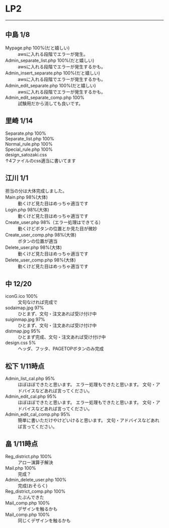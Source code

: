 # LP2
***
## 中島 1/8
<dl>
  <dt>Mypage.php 100%(だと嬉しい)</dt>
  <dd>awsに入れる段階でエラーが発生。</dd>
  <dt>Admin_separate_list.php 100%(だと嬉しい)</dt>
  <dd>awsに入れる段階でエラーが発生するかも。</dd>
  <dt>Admin_insert_separate.php 100%(だと嬉しい)</dt>
  <dd>awsに入れる段階でエラーが発生するかも。</dd>
  <dt>Admin_edit_separate.php 100%(だと嬉しい)</dt>
  <dd>awsに入れる段階でエラーが発生するかも。</dd>
  <dt>Admin_edit_separate_comp.php 100%</dt>
  <dd>試験用だから消しても良いです。</dd>
</dl>

## 里崎 1/14
<dl>
  <dt>Separate.php 100%</dt>  
  <dt>Separate_list.php 100%</dt>
  <dt>Normal_rule.php 100%</dt>
  <dt>Special_rule.php 100%</dt>
  <dt>design_satozaki.css</dt>
   ↑4ファイルのcss適当に書いてます
</dl>

## 江川 1/1
<dl>
  <dt>担当の分は大体完成しました。</dt>
  <dt>Main.php 98%(大体)</dt>
  <dd>動くけど見た目はめっちゃ適当です</dd>  
  <dt>Login.php 98%(大体)</dt>
  <dd>動くけど見た目はめっちゃ適当です</dd>
  <dt>Create_user.php 98%（エラー処理はできてる）</dt>
  <dd>動くけどボタンの位置とか見た目が微妙</dd>
  <dt>Create_user_comp.php 98%(大体)</dt>
  <dd>ボタンの位置が適当</dd>
  <dt>Delete_user.php 98%(大体)</dt>
  <dd>動くけど見た目はめっちゃ適当です</dd>  
  <dt>Delete_user_comp.php 98%(大体)</dt>
  <dd>動くけど見た目はめっちゃ適当です</dd></dl>

## 中 12/20
<dl>
  <dt>iconG.ico 100%</dt>
  <dd>文句なければ完成で</dd>
  <dt>sodaimap.jpg 97%</dt>
  <dd>ひとまず、文句・注文あれば受け付け中</dd>
  <dt>suiginmap.jpg 97%</dt>
  <dd>ひとまず、文句・注文あれば受け付け中</dd>
  <dt>distmap.jpg 95%</dt>
  <dd>ひとまず完成、文句・注文あれば受け付け中</dd>
  <dt>design.css 5%</dt>
  <dd>ヘッダ、フッタ、PAGETOPボタンのみ完成</dd>
</dl>

## 松下 1/11時点
<dl>
  <dt>Admin_list_cal.php 95%</dt>
  <dd>
    ほぼほぼできたと思います。
    エラー処理もできたと思います。
    文句・アドバイスなどあれば言ってください。
  </dd>
  <dt>Admin_edit_cal.php 95%</dt>
  <dd>
    ほぼほぼできたと思います。
    エラー処理もできたと思います。
    文句・アドバイスなどあれば言ってください。
  </dd>
  <dt>Admin_edit_cal_comp.php 95%</dt>
  <dd>
    簡単に書いただけやけどいけると思います。
    文句・アドバイスなどあれば言ってください。
  </dd>
</dl>

## 畠 1/11時点
<dl>
  <dt>Reg_district.php 100%</dt>
  <dd>アロー演算子解決</dd>
  <dt>Mail.php 100%</dt>
  <dd>完成？</dd>
  <dt>Admin_delete_user.php 100%</dt>
  <dd>完成(おそらく)</dd>
  <dt>Reg_district_comp.php 100%</dt>
  <dd>たぶんできた</dd>
  <dt>Mail_comp.php 100%</dt>
  <dd>デザインを触るかも</dd>
  <dt>Mail_comp.php 100%</dt>
  <dd>同じくデザインを触るかも</dd>
</dl>

